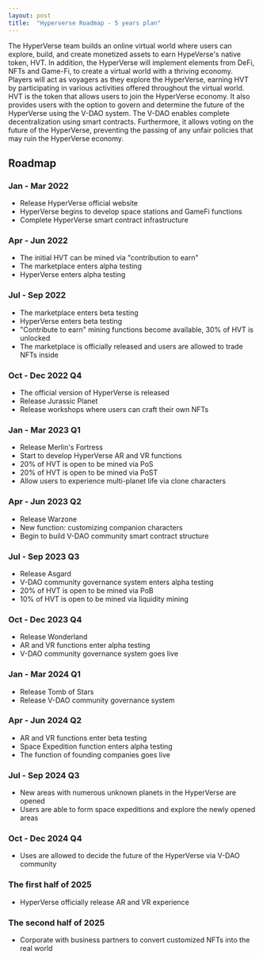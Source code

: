 ```yaml
---
layout: post
title:  "Hyperverse Roadmap - 5 years plan"
---
```


The HyperVerse team builds an online virtual world where users can explore, build, and create monetized assets to earn HypeVerse's native token, HVT. In addition, the HyperVerse will implement elements from DeFi, NFTs and Game-Fi, to create a virtual world with a thriving economy. Players will act as voyagers as they explore the HyperVerse, earning HVT by participating in various activities offered throughout the virtual world. HVT is the token that allows users to join the HyperVerse economy. It also provides users with the option to govern and determine the future of the HyperVerse using the V-DAO system. The V-DAO enables complete decentralization using smart contracts. Furthermore, it allows voting on the future of the HyperVerse, preventing the passing of any unfair policies that may ruin the HyperVerse economy.

## Roadmap

### Jan - Mar 2022

+ Release HyperVerse official website
+ HyperVerse begins to develop space stations and GameFi functions
+ Complete HyperVerse smart contract infrastructure

### Apr - Jun 2022

+ The initial HVT can be mined via "contribution to earn"
+ The marketplace enters alpha testing
+ HyperVerse enters alpha testing

### Jul - Sep 2022

+ The marketplace enters beta testing
+ HyperVerse enters beta testing
+ "Contribute to earn" mining functions become available, 30%
of HVT is unlocked
+ The marketplace is officially released and users are allowed
to trade NFTs inside
### Oct - Dec 2022 Q4

+ The official version of HyperVerse is released
+ Release Jurassic Planet
+ Release workshops where users can craft their own NFTs

### Jan - Mar 2023 Q1

+ Release Merlin's Fortress
+ Start to develop HyperVerse AR and VR functions
+ 20% of HVT is open to be mined via PoS
+ 20% of HVT is open to be mined via PoST
+ Allow users to experience multi-planet life via clone characters

### Apr - Jun 2023 Q2

+ Release Warzone
+ New function: customizing companion characters
+ Begin to build V-DAO community smart contract structure

### Jul - Sep 2023 Q3

+ Release Asgard
+ V-DAO community governance system enters alpha testing
+ 20% of HVT is open to be mined via PoB
+ 10% of HVT is open to be mined via liquidity mining
### Oct - Dec 2023 Q4

+ Release Wonderland
+ AR and VR functions enter alpha testing
+ V-DAO community governance system goes live

### Jan - Mar 2024 Q1

+ Release Tomb of Stars
+ Release V-DAO community governance system

### Apr - Jun 2024 Q2

+ AR and VR functions enter beta testing
+ Space Expedition function enters alpha testing
+ The function of founding companies goes live

### Jul - Sep 2024 Q3

+ New areas with numerous unknown planets in the HyperVerse are opened
+ Users are able to form space expeditions and explore the newly opened areas
### Oct - Dec 2024 Q4

+ Uses are allowed to decide the future of the HyperVerse via V-DAO community

### The first half of 2025

+ HyperVerse officially release AR and VR experience

### The second half of 2025
+ Corporate with business partners to convert customized NFTs into the real world
